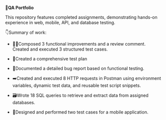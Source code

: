 **📜QA Portfolio**

This repository features completed assignments, demonstrating hands-on experience in web, mobile, API, and database testing.

 👇Summary of work:

* 👷‍♀️‍Composed 3 functional improvements and a review comment. Created and executed 3 structured test cases.

* 📅Created a comprehensive test plan

* 🐞Documented a detailed bug report based on functional testing.

* ➡️Created and executed 8 HTTP requests in Postman using environment variables, dynamic test data, and reusable test script snippets.

* 🗃️Wrote 18 SQL queries to retrieve and extract data from assigned databases.

* 📲Designed and performed two test cases for a mobile application.
